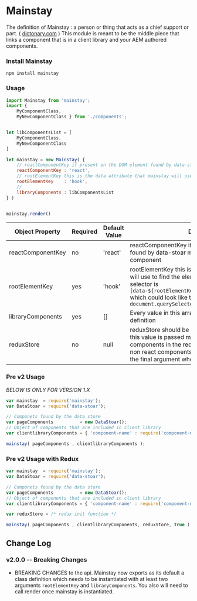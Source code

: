 # Mainstay
The definition of Mainstay : a person or thing that acts as a chief support or part. ( [dictonary.com](http://dictionary.reference.com/browse/mainstay) )
This module is meant to be the middle piece that links a component that is in a client library and your AEM authored components.

### Install Mainstay
```node
npm install mainstay
```
### Usage
```js
import Mainstay from 'mainstay';
import {
    MyComponentClass,
    MyNewComponentClass } from './components';


let libComponentsList = [
    MyComponentClass,
    MyNewComponentClass
]

let mainstay = new Mainstay( {
    // reactComponentKey if present on the DOM element found by data-stoar mainstay will render a react component
    reactComponentKey : 'react',
    // rootElementKey this is the data attribute that mainstay will use for the react-dom root element. The default is data-hook.
    rootElementKey    : 'hook',
    //
    libraryComponents : libComponentsList
} )


mainstay.render()
```

| Object Property | Required | Default Value | Description |
|-----------------|--|---------------|-------------|
| reactComponentKey | no | 'react'     | reactComponentKey if present on the DOM element found by data-stoar mainstay will render a react component
| rootElementKey| yes | 'hook' | rootElementKey this is the data attribute that mainstay will use to find the element in the DOM. The default selector is `[data-${rootElementKey}="${data[rootElementKey]}"]` which could look like this `document.querySelectorAll([data-hook="123"])`
| libraryComponents| yes | [] | Every value in this array should be a javascript class definition 
| reduxStore| no | null | reduxStore should be an instantiated redux store. If this value is passed mainstay will wrap all react components in the redux Provider component. For non react components mainstay will pass the store as the final argument when calling the class constructor.  
### Pre v2 Usage
*BELOW IS ONLY FOR VERSION 1.X*
```js
var mainstay  = require('mainstay');
var DataStoar = require('data-stoar');

// Componets found by the data store
var pageComponents          = new DataStoar();
// Object of components that are included in client library
var clientlibraryComponents = { 'component-name' : require('component-name') };

mainstay( pageComponents , clientlibraryComponents );

```

### Pre v2 Usage with Redux

```js
var mainstay  = require('mainstay');
var DataStoar = require('data-stoar');

// Componets found by the data store
var pageComponents          = new DataStoar();
// Object of components that are included in client library
var clientlibraryComponents = { 'component-name' : require('component-name') };

var reduxStore = /* redux init function */

mainstay( pageComponents , clientlibraryComponents, reduxStore, true );

```

## Change Log
### v2.0.0 -- Breaking Changes
- BREAKING CHANGES to the api. Mainstay now exports as its default a class definition which needs to be instantiated with at least two arguments `rootElementKey` and `libraryComponents`. You also will need to call render once mainstay is instantiated.
